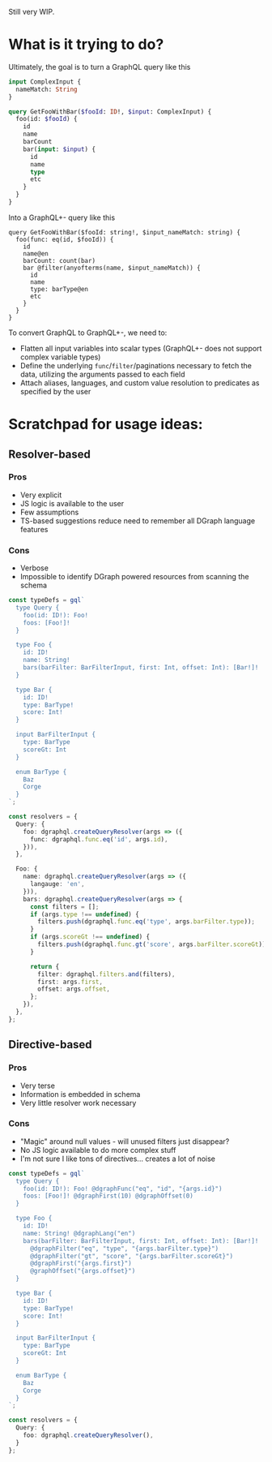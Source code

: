 Still very WIP.

# What is it trying to do?

Ultimately, the goal is to turn a GraphQL query like this

```graphql
input ComplexInput {
  nameMatch: String
}

query GetFooWithBar($fooId: ID!, $input: ComplexInput) {
  foo(id: $fooId) {
    id
    name
    barCount
    bar(input: $input) {
      id
      name
      type
      etc
    }
  }
}
```

Into a GraphQL+- query like this

```graphql+-
query GetFooWithBar($fooId: string!, $input_nameMatch: string) {
  foo(func: eq(id, $fooId)) {
    id
    name@en
    barCount: count(bar)
    bar @filter(anyofterms(name, $input_nameMatch)) {
      id
      name
      type: barType@en
      etc
    }
  }
}
```

To convert GraphQL to GraphQL+-, we need to:

- Flatten all input variables into scalar types (GraphQL+- does not support complex variable types)
- Define the underlying `func`/`filter`/paginations necessary to fetch the data, utilizing the arguments passed to each field
- Attach aliases, languages, and custom value resolution to predicates as specified by the user

# Scratchpad for usage ideas:

## Resolver-based

### Pros

- Very explicit
- JS logic is available to the user
- Few assumptions
- TS-based suggestions reduce need to remember all DGraph language features

### Cons

- Verbose
- Impossible to identify DGraph powered resources from scanning the schema

```ts
const typeDefs = gql`
  type Query {
    foo(id: ID!): Foo!
    foos: [Foo!]!
  }

  type Foo {
    id: ID!
    name: String!
    bars(barFilter: BarFilterInput, first: Int, offset: Int): [Bar!]!
  }

  type Bar {
    id: ID!
    type: BarType!
    score: Int!
  }

  input BarFilterInput {
    type: BarType
    scoreGt: Int
  }

  enum BarType {
    Baz
    Corge
  }
`;

const resolvers = {
  Query: {
    foo: dgraphql.createQueryResolver(args => ({
      func: dgraphql.func.eq('id', args.id),
    })),
  },

  Foo: {
    name: dgraphql.createQueryResolver(args => ({
      langauge: 'en',
    })),
    bars: dgraphql.createQueryResolver(args => {
      const filters = [];
      if (args.type !== undefined) {
        filters.push(dgraphql.func.eq('type', args.barFilter.type));
      }
      if (args.scoreGt !== undefined) {
        filters.push(dgraphql.func.gt('score', args.barFilter.scoreGt));
      }

      return {
        filter: dgraphql.filters.and(filters),
        first: args.first,
        offset: args.offset,
      };
    }),
  },
};
```

## Directive-based

### Pros

- Very terse
- Information is embedded in schema
- Very little resolver work necessary

### Cons

- "Magic" around null values - will unused filters just disappear?
- No JS logic available to do more complex stuff
- I'm not sure I like tons of directives... creates a lot of noise

```ts
const typeDefs = gql`
  type Query {
    foo(id: ID!): Foo! @dgraphFunc("eq", "id", "{args.id}")
    foos: [Foo!]! @dgraphFirst(10) @dgraphOffset(0)
  }

  type Foo {
    id: ID!
    name: String! @dgraphLang("en")
    bars(barFilter: BarFilterInput, first: Int, offset: Int): [Bar!]!
      @dgraphFilter("eq", "type", "{args.barFilter.type}")
      @dgraphFilter("gt", "score", "{args.barFilter.scoreGt}")
      @dgraphFirst("{args.first}")
      @graphOffset("{args.offset}")
  }

  type Bar {
    id: ID!
    type: BarType!
    score: Int!
  }

  input BarFilterInput {
    type: BarType
    scoreGt: Int
  }

  enum BarType {
    Baz
    Corge
  }
`;

const resolvers = {
  Query: {
    foo: dgraphql.createQueryResolver(),
  }
};
```
